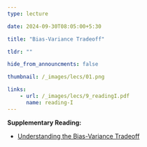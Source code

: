 ```yaml
---
type: lecture

date: 2024-09-30T08:05:00+5:30

title: "Bias-Variance Tradeoff"

tldr: ""

hide_from_announcments: false

thumbnail: /_images/lecs/01.png

links: 
    - url: /_images/lecs/9_readingI.pdf
      name: reading-I
---
```

**Supplementary Reading:**
- [Understanding the Bias-Variance Tradeoff](https://scott.fortmann-roe.com/docs/BiasVariance.html)
